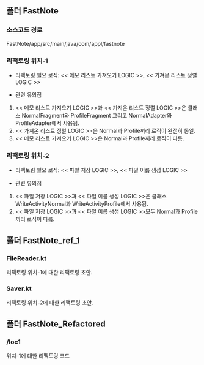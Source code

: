 ## 폴더 FastNote

### 소스코드 경로
FastNote/app/src/main/java/com/appl/fastnote

### 리팩토링 위치-1
- 리팩토링 필요 로직: << 메모 리스트 가져오기 LOGIC >>, << 가져온 리스트 정렬 LOGIC >>

- 관련 유의점
1) << 메모 리스트 가져오기 LOGIC >>과 << 가져온 리스트 정렬 LOGIC >>은 클래스 NormalFragment와 ProfileFragment 그리고 NormalAdapter와 ProfileAdapter에서 사용됨.
2) << 가져온 리스트 정렬 LOGIC >>은 Normal과 Profile끼리 로직이 완전히 동일.
3) << 메모 리스트 가져오기 LOGIC >>은 Normal과 Profile끼리 로직이 다름.

### 리팩토링 위치-2
- 리팩토링 필요 로직: << 파일 저장 LOGIC >>, << 파일 이름 생성 LOGIC >>

- 관련 유의점
1) << 파일 저장 LOGIC >>과 << 파일 이름 생성 LOGIC >>은 클래스 WriteActivityNormal과 WriteActivityProfile에서 사용됨.
2) << 파일 저장 LOGIC >>과 << 파일 이름 생성 LOGIC >>모두 Normal과 Profile끼리 로직이 다름.

## 폴더 FastNote_ref_1

### FileReader.kt
리팩토링 위치-1에 대한 리팩토링 초안.
### Saver.kt
리팩토링 위치-2에 대한 리팩토링 초안.

## 폴더 FastNote_Refactored
### /loc1
위치-1에 대한 리팩토링 코드
